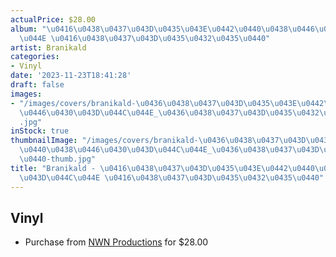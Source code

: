 ```yaml
---
actualPrice: $28.00
album: "\u0416\u0438\u0437\u043D\u0435\u043E\u0442\u0440\u0438\u0446\u0430\u043D\u044C\
  \u044E \u0416\u0438\u0437\u043D\u0435\u0432\u0435\u0440"
artist: Branikald
categories:
- Vinyl
date: '2023-11-23T18:41:28'
draft: false
images:
- "/images/covers/branikald-\u0436\u0438\u0437\u043D\u0435\u043E\u0442\u0440\u0438\
  \u0446\u0430\u043D\u044C\u044E_\u0436\u0438\u0437\u043D\u0435\u0432\u0435\u0440\
  .jpg"
inStock: true
thumbnailImage: "/images/covers/branikald-\u0436\u0438\u0437\u043D\u0435\u043E\u0442\
  \u0440\u0438\u0446\u0430\u043D\u044C\u044E_\u0436\u0438\u0437\u043D\u0435\u0432\u0435\
  \u0440-thumb.jpg"
title: "Branikald - \u0416\u0438\u0437\u043D\u0435\u043E\u0442\u0440\u0438\u0446\u0430\
  \u043D\u044C\u044E \u0416\u0438\u0437\u043D\u0435\u0432\u0435\u0440"
---
```


## Vinyl
* Purchase from [NWN Productions](http://shop.nwnprod.com/index.php?route=product/product&path=75&product_id=43786&sort=pd.name&order=ASC) for $28.00
